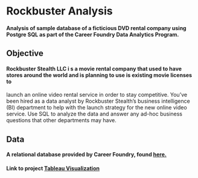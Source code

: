 # Rockbuster Analysis 

#### Analysis of sample database of a ficticious DVD rental company using Postgre SQL as part of the Career Foundry Data Analytics Program.

## Objective

#### Rockbuster Stealth LLC i s a movie rental company that used to have stores around the world and is planning to use is existing movie licenses to
launch an online video rental service in order to stay competitive. You’ve been hired as a data analyst by Rockbuster Stealth’s business intelligence (BI)
department to help with the launch strategy for the new online video service. Use SQL to analyze the data and answer any ad-hoc business questions that other 
departments may have.

## Data

#### A relational database provided by Career Foundry, found [here.](https://github.com/SamirJT/Rockbuster-Stealth-Data-Analysis/files/10076806/dvdrental.zip)
#### Link to project [Tableau Visualization](https://public.tableau.com/app/profile/samir.thomas/viz/shared/P36CYKR43)
